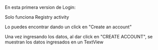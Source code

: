En esta primera version de Login:

Solo funciona Registry activity

Lo puedes encontrar dando un click en "Create an account"

Una vez ingresando los datos, al dar click en "CREATE ACCOUNT", se muestran los datos ingresados en un TextView

